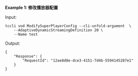 **Example 1: 修改播放器配置**



Input: 

```
tccli vod ModifySuperPlayerConfig --cli-unfold-argument  \
    --AdaptiveDynamicStreamingDefinition 20 \
    --Name test
```

Output: 
```
{
    "Response": {
        "RequestId": "12ae8d8e-dce3-4151-7d4b-5594145287e1"
    }
}
```

